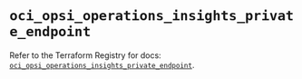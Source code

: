 # `oci_opsi_operations_insights_private_endpoint`

Refer to the Terraform Registry for docs: [`oci_opsi_operations_insights_private_endpoint`](https://registry.terraform.io/providers/oracle/oci/6.18.0/docs/resources/opsi_operations_insights_private_endpoint).
